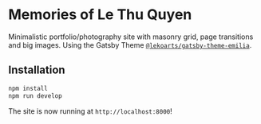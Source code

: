 # Memories of Le Thu Quyen

Minimalistic portfolio/photography site with masonry grid, page transitions and big images. Using the Gatsby Theme [`@lekoarts/gatsby-theme-emilia`](https://github.com/LekoArts/gatsby-themes/tree/main/themes/gatsby-theme-emilia).

## Installation

```sh
npm install
npm run develop
```

The site is now running at `http://localhost:8000`!
